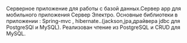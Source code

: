 ﻿Серверное приложение для работы с базой данных.Сервер app для мобильного приложения Сервер Электро.
Основные библиотеки в приложении :
      Spring-mvc , hibernate..(jackson,jpa,драйвера jdbc для PostgreSQl и MySQL).
Реализован чтение из PostgreSQL и CRUD для MySQL.
